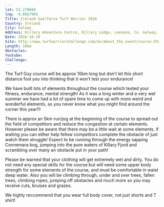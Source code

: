 ```yaml
---
lat: 53.270668
lng: -9.0567905
Title: Ireland Gaelforce Turf Warrior 2016
Country: Ireland
City: Galway
Address: Killary Adventure Centre, Killary Lodge, Leenane, Co. Galway, Ireland
Date: 2016-10-29
Site: http://www.turfwarriorchallenge.com/en/about_the_event/course.html
Length: 10km
Obstacles:
Youtube:
Challenge:
---
```


The Turf Guy course will be approx 10km long but don’t let this short distance fool you into thinking that it won’t test your endurance!

We have built lots of elements throughout the course which tested your fitness, endurance, mental strength! As it was a long winter and a very wet summer we have had a lot of spare time to come up with more weird and wonderful elements, so you never know what you might find around the corner this year!!!

There is approx an 5km run/jog at the beginning of the course to spread out the field of competitors and reduce the congestion at certain elements. However please be aware that there may be a little wait at some elements, if waiting you can either help fellow competitors complete the obstacle of just watch them struggle! Expect to be running through the energy sapping Connemara bog, jumping into the pure waters of Killary Fjord and scrambling over many an obstacle put in your path!

Please be warned that your clothing will get extremely wet and dirty. You do not need any special skills for the course but will need some upper body strength for some elements of the course, and must be comfortable in waist deep water. Also you will be climbing through, under and over trees, fallen trees, climbing ropes, jumping off obstacles and much more so you may receive cuts, bruises and grazes.

We highly reccommend that you wear full body cover, not just shorts and T shirt!